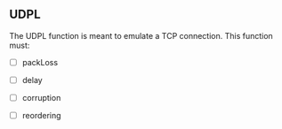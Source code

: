 
## UDPL
The UDPL function is meant to emulate a TCP connection. This function must:
- [ ] packLoss
- [ ] delay
- [ ] corruption
- [ ] reordering

